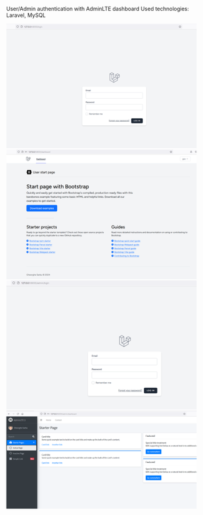 User/Admin authentication with AdminLTE dashboard
Used technologies: Laravel, MySQL

![User authentication](user_login.png)
![User dashboard](user_startpage.png)
![Admin authentication](admin_login.png)
![Admin dashboard](admin_startpage.png)
